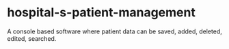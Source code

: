# hospital-s-patient-management
A console based software where patient data can be saved, added, deleted, edited, searched.
